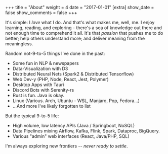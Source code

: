 +++
title = "About"
weight = 4
date = "2017-01-01"
[extra]
show_date = false
show_comments = false
+++

It's simple: I _love_ what I do. And that's what makes me, well, me. I enjoy learning, reading, and exploring - there's a sea of knowledge out there and not enough time to comprehend it all. It's that _passion_ that pushes me to do better; help others understand more; and deliver meaning from the meaningless.

Random not-9-to-5 things I've done in the past:
- Some fun in NLP & newspapers
- Data-Visualization with D3
- Distributed Neural Nets (Spark2 & Distributed Tensorflow)
- Web Dev-y (PHP, Node, React, Jest, Polymer)
- Desktop Apps with Tauri
- Discord Bots with Serenity-rs
- Rust is fun. Java is okay.
- Linux (Various. Arch, Ubuntu - WSL, Manjaro, Pop, Fedora...)
- ...And more I've likely forgotten to list

But the typical 9-to-5 life:
- High volume, low latency APIs (Java / Springboot, NoSQL)
- Data Pipelines mixing Airflow, Kafka, Flink, Spark, Dataproc, BigQuery.
- Various "admin" web interfaces (React, Java/PHP, SQL)

I'm always exploring new frontiers -- _never ready to settle_.
